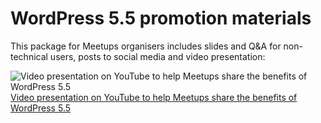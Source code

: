 # WordPress 5.5 promotion materials

This package for Meetups organisers includes slides and Q&A for non-technical users, posts to social media and video presentation: 

![Video presentation on YouTube to help Meetups share the benefits of WordPress 5.5](https://i.ytimg.com/vi/aCfGYQR0itE/maxresdefault.jpg)
[Video presentation on YouTube to help Meetups share the benefits of WordPress 5.5](https://www.youtube.com/watch?v=aCfGYQR0itE)
